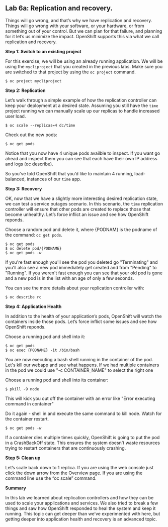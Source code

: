 ## Lab 6a: Replication and recovery.
Things will go wrong, and that’s why we have replication and recovery. Things will go wrong with your software, or your hardware, or from something out of your control. But we can plan for that failure, and planning for it let’s us minimize the impact. OpenShift supports this via what we call replication and recovery.


**Step 1: Switch to an existing project**

For this exercise, we will be using an already running application. We will be using the `mycliproject` that you created in the previous labs. Make sure you are switched to that project by using the `oc project` command.

```
$ oc project mycliproject
```


**Step 2: Replication**

Let’s walk through a simple example of how the replication controller can keep your deployment at a desired state. Assuming you still have the `time` project running we can manually scale up our replicas to handle increased user load.

```
$ oc scale --replicas=4 dc/time
```
 Check out the new pods:
```
$ oc get pods
```

Notice that you now have 4 unique pods availble to inspect. If you want go ahead and inspect them you can see that each have their own IP address and logs (oc describe).

So you’ve told OpenShift that you’d like to maintain 4 running, load-balanced, instances of our `time` app.

**Step 3: Recovery**

OK, now that we have a slightly more interesting desired replication state, we can test a service outages scenario. In this scenario, the `time` replication controller will ensure that other pods are created to replace those that become unhealthy. Let’s force inflict an issue and see how OpenShift reponds.

Choose a random pod and delete it, where {PODNAM} is the podname of the command: ``oc get pods``.
```
$ oc get pods
$ oc delete pod/{PODNAME}
$ oc get pods -w
```
If you're fast enough you'll see the pod you deleted go "Terminating" and you'll also see a new pod immediately get created and from "Pending" to "Running". If you weren't fast enough you can see that your old pod is gone and a new pod is in the list with an age of only a few seconds. 

You can see the more details about your replication controller with: 
```
$ oc describe rc
```
**Step 4: Application Health**

In addition to the health of your application’s pods, OpenShift will watch the containers inside those pods. Let’s force inflict some issues and see how OpenShift reponds.

Choose a running pod and shell into it:
```
$ oc get pods
$ oc exec {PODNAME} -it /bin/bash
```
You are now executing a bash shell running in the container of the pod. Let's kill our webapp and see what happens. 
If we had multiple containers in the pod we could use "-c CONTAINER_NAME" to select the right one 

Choose a running pod and shell into its container:
```
$ pkill -9 node
```
This will kick you out off the container with an error like "Error executing command in container" 

Do it again - shell in and execute the same command to kill node.
Watch for the container restart.
```
$ oc get pods -w
```
If a container dies multiple times quickly, OpenShift is going to put the pod in a CrashBackOff state. This ensures the system doesn't waste resources trying to restart containers that are continuously crashing.

**Step 5: Clean up**

Let’s scale back down to 1 replica. If you are using the web console just click the down arrow from the Overview page. If you are using the command line use the “oc scale” command.

**Summary**

In this lab we learned about replication controllers and how they can be used to scale your applications and services. We also tried to break a few things and saw how OpenShift responded to heal the system and keep it running. This topic can get deeper than we’ve experimented with here, but getting deeper into application health and recovery is an advanced topic.
